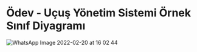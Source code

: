 # Ödev - Uçuş Yönetim Sistemi Örnek Sınıf Diyagramı

![WhatsApp Image 2022-02-20 at 16 02 44](https://user-images.githubusercontent.com/89224500/154846482-7b401a7d-3044-4a30-80e4-26a25bcf0bf7.jpeg)
